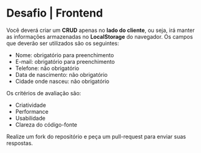 # Desafio | Frontend

Você deverá criar um **CRUD** apenas no **lado do cliente**, ou seja, irá manter as informações armazenadas no **LocalStorage** do navegador. Os campos que deverão ser utilizados são os seguintes:
* Nome: obrigatório para preenchimento
* E-mail: obrigatório para preenchimento
* Telefone: não obrigatório
* Data de nascimento: não obrigatório
* Cidade onde nasceu: não obrigatório

Os critérios de avaliação são:
* Criatividade
* Performance
* Usabilidade
* Clareza do código-fonte

Realize um fork do repositório e peça um pull-request para enviar suas respostas.

